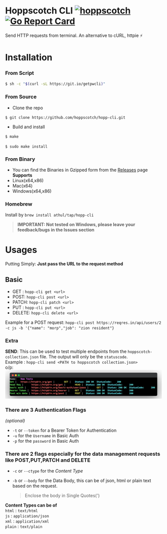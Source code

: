 # Hoppscotch CLI [![hoppscotch](https://img.shields.io/badge/Made_for-Hoppscotch-hex_color_code?logo=Postwoman)](https://hoppscotch.io)  [![Go Report Card](https://goreportcard.com/badge/github.com/athul/pwcli)](https://goreportcard.com/report/github.com/athul/pwcli)

Send HTTP requests from terminal. An alternative to cURL, httpie ⚡️

# Installation

### From Script

```bash
$ sh -c "$(curl -sL https://git.io/getpwcli)"
```

### From Source

- Clone the repo

```
$ git clone https://github.com/hoppscotch/hopp-cli.git
```

- Build and install

```
$ make

$ sudo make install
```

### From Binary

- You can find the Binaries in Gzipped form from the [Releases](https://github.com/athul/pwcli/releases) page  
  **Supports**
- Linux(x64,x86)
- Mac(x64)
- Windows(x64,x86)

### Homebrew

Install by `brew install athul/tap/hopp-cli`

> **IMPORTANT: Not tested on Windows, please leave your feedback/bugs in the Issues section**

# Usages

Putting Simply: **Just pass the URL to the request method**
## Basic
- GET : `hopp-cli get <url> `
- POST: `hopp-cli post <url> `
- PATCH: `hopp-cli patch <url>`
- PUT : `hopp-cli put <url>`
- DELETE: `hopp-cli delete <url>`

Example for a POST request: 
`hopp-cli post https://reqres.in/api/users/2 -c js -b '{"name": "morp","job": "zion resident"}`

### Extra

**SEND**: This can be used to test multiple endpoints from the `hoppscotch-collection.json` file. The output will only be the `statuscode`.  
Example : `hopp-cli send <PATH to hoppscotch collection.json>`  
o/p:
![](/assets/send.png)


### There are 3 Authentication Flags
*(optional)*        
- `-t` or `--token` for a Bearer Token for Authentication
- `-u` for the `Username` in Basic Auth
- `-p` for the `password` in Basic Auth
### There are 2 flags especially for the data management requests like POST,PUT,PATCH and DELETE
- `-c` or `--ctype` for the *Content Type*

- `-b` or `--body` for the Data Body, this can be of json, html or plain text based on the request. 
  > Enclose the body in Single Quotes(\')

**Content Types can be of**         
`html` : `text/html`   
`js` : `application/json`   
`xml` : `application/xml`   
`plain` : `text/plain`  
